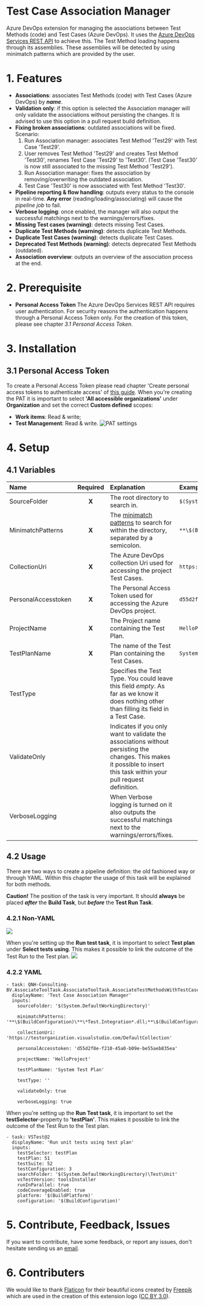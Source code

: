 # Test Case Association Manager
Azure DevOps extension for managing the associations between Test Methods (code) and Test Cases (Azure DevOps). It uses the [Azure DevOps Services REST API] to achieve this. The Test Method loading happens through its assemblies. These assemblies will be detected by using minimatch patterns which are provided by the user.

# 1. Features
* **Associations**: associates Test Methods (code) with Test Cases (Azure DevOps) by ***name***.
* **Validation only**: if this option is selected the Association manager will only validate the associations without persisting the changes. It is advised to use this option in a pull request build definition. 
* **Fixing broken associations**: outdated associations will be fixed.
  Scenario: 
  1. Run Association manager: associates Test Method 'Test29' with Test Case 'Test29'.
  2. User removes Test Method 'Test29' and creates Test Method 'Test30', renames Test Case 'Test29' to 'Test30'. (Test Case 'Test30' is now still associated to the missing Test Method 'Test29'). 
  3. Run Association manager: fixes the association by removing/overwriting the outdated association.
  4. Test Case 'Test30' is now associated with Test Method 'Test30'.
* **Pipeline reporting & flow handling**: outputs every status to the console in real-time. **Any error** (reading/loading/associating) will cause the *pipeline job* to fail.
* **Verbose logging**: once enabled, the manager will also output the successful matchings next to the warnings/errors/fixes.
* **Missing Test cases (warning)**: detects missing Test Cases.
* **Duplicate Test Methods (warning)**: detects duplicate Test Methods.
* **Duplicate Test Cases (warning)**: detects duplicate Test Cases.
* **Deprecated Test Methods (warning)**: detects deprecated Test Methods (outdated).
* **Association overview**: outputs an overview of the association process at the end.

# 2. Prerequisite
* **Personal Access Token** 
The Azure DevOps Services REST API requires user authentication. For security reasons the authentication happens through a Personal Access Token only. For the creation of this token, please see chapter *3.1 Personal Access Token*.

# 3. Installation
## 3.1 Personal Access Token
To create a Personal Access Token please read chapter 'Create personal access tokens to authenticate access' of [this guide]. When you're creating the PAT it is important to select **'All accessible organizations'** under **Organization** and set the correct **Custom defined** scopes:
* **Work items**: Read & write; 
* **Test Management**: Read & write.
![PAT settings](https://image.frl/i/s3blya3zo18bvzyh.png)

# 4. Setup
## 4.1 Variables
| Name | Required | Explanation | Example |
| :--- | :---: | :--- | :--- |
| SourceFolder | **X**  | The root directory to search in. | ``` $(System.DefaultWorkingDirectory) ``` |
| MinimatchPatterns | **X** | The [minimatch patterns] to search for within the directory, separated by a semicolon. | ``` **\$(BuildConfiguration)\**\*Test.Integration*.dll;**\$(BuildConfiguration)\**\*Test.Unit*.dll;!**\obj\** ``` |
| CollectionUri | **X** | The Azure DevOps collection Uri used for accessing the project Test Cases. | ``` https://testorganization.visualstudio.com/DefaultCollection ``` |
| PersonalAccesstoken | **X** | The Personal Access Token used for accessing the Azure DevOps project. | ``` d55d2f8e-f210-45a0-b09e-be55aeb835ea ``` |
| ProjectName | **X** | The Project name containing the Test Plan. | ``` HelloProject ``` |
| TestPlanName | **X** | The name of the Test Plan containing the Test Cases. | ``` System Test Plan ``` |
| TestType |  | Specifies the Test Type. You could leave this field *empty*. As far as we know it does nothing other than filling its field in a Test Case. |  |
| ValidateOnly |  | Indicates if you only want to validate the associations without persisting the changes. This makes it possible to insert this task within your pull request definition. |  |
| VerboseLogging |  | When Verbose logging is turned on it also outputs the successful matchings next to the warnings/errors/fixes. |  |

## 4.2 Usage
There are two ways to create a pipeline definition: the old fashioned way or through YAML. Within this chapter the usage of this task will be explained for both methods.

**Caution!** The position of the task is very important. It should **always** be placed ***after*** the **Build Task**, but ***before*** the **Test Run Task**.

### 4.2.1 Non-YAML
![](https://image.frl/i/kkd7f6foylr083sz.png)

When you're setting up the **Run test task**, it is important to select **Test plan** under **Select tests using**. This makes it possible to link the outcome of the Test Run to the Test plan.
![](https://image.frl/i/voqc1wcd384ef810.png)

### 4.2.2 YAML
```
- task: QNH-Consulting-BV.AssociateToolTask.AssociateToolTask.AssociateTestMethodsWithTestCases@1
  displayName: 'Test Case Association Manager'
  inputs:
    sourceFolder: '$(System.DefaultWorkingDirectory)'

    minimatchPatterns: '**\$(BuildConfiguration)\**\*Test.Integration*.dll;**\$(BuildConfiguration)\**\*Test.Unit*.dll;!**\obj\**'

    collectionUri: 'https://testorganization.visualstudio.com/DefaultCollection'

    personalAccesstoken: 'd55d2f8e-f210-45a0-b09e-be55aeb835ea'

    projectName: 'HelloProject'

    testPlanName: 'System Test Plan'

    testType: ''

    validateOnly: true

    verboseLogging: true
```

When you're setting up the **Run Test task**, it is important to set the **testSelector**-property to  **'testPlan'**. This makes it possible to link the outcome of the Test Run to the Test plan.
```
- task: VSTest@2
  displayName: 'Run unit tests using test plan'
  inputs:
    testSelector: testPlan
    testPlan: 51
    testSuite: 52
    testConfiguration: 3
    searchFolder: '$(System.DefaultWorkingDirectory)\Test\Unit'
    vsTestVersion: toolsInstaller
    runInParallel: true
    codeCoverageEnabled: true
    platform: '$(BuildPlatform)'
    configuration: '$(BuildConfiguration)'
```

# 5. Contribute, Feedback, Issues
If you want to contribute, have some feedback, or report any issues, don't hesitate sending us an [email]. 

# 6. Contributers
We would like to thank [Flaticon] for their beautiful icons created by [Freepik] which are used in the creation of this extension logo ([CC BY 3.0]).


[//]: # (Reference links placement)
   [Azure DevOps Services REST API]: <https://docs.microsoft.com/en-us/rest/api/azure/devops/>
   [this guide]: <https://docs.microsoft.com/nl-nl/azure/devops/organizations/accounts/use-personal-access-tokens-to-authenticate?view=vsts>
   [minimatch patterns]: <https://docs.microsoft.com/en-us/azure/devops/pipelines/tasks/file-matching-patterns?view=vsts>
   [email]: <mailto:visualstudio@qnh.nl>
   [Freepik]: <https://www.freepik.com/>
   [Flaticon]: <https://www.flaticon.com>
   [CC BY 3.0]: <http://creativecommons.org/licenses/by/3.0/>